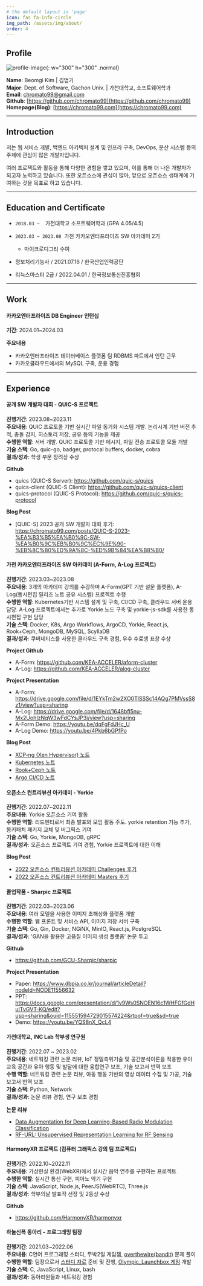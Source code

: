 ```yaml
---
# the default layout is 'page'
icon: fas fa-info-circle
img_path: /assets/img/about/
order: 4
---
```


## **Profile**

![profile-image](/bgkim.jpg){: w="300" h="300" .normal}

**Name**: Beomgi Kim &#124; 김범기<br>
**Major**: Dept. of Software, Gachon Univ. &#124; 가천대학교, 소프트웨어학과<br>
**Email**: chromato99@gmail.com<br>
**Github**: [https://github.com/chromato99](https://github.com/chromato99)<br>
**Homepage(Blog)**: [https://chromato99.com](https://chromato99.com)

***

## **Introduction**

저는 웹 서비스 개발, 백엔드 아키텍처 설계 및 인프라 구축, DevOps, 분산 시스템 등의 주제에 관심이 많은 개발자입니다.

여러 프로젝트와 활동을 통해 다양한 경험을 쌓고 있으며, 이를 통해 더 나은 개발자가 되고자 노력하고 있습니다. 또한 오픈소스에 관심이 많아, 앞으로 오픈소스 생태계에 기여하는 것을 목표로 하고 있습니다.

***

## **Education and Certificate**

- `2018.03 ~ `&nbsp; 가천대학교 소프트웨어학과 (GPA 4.05/4.5)
- `2023.03 ~ 2023.08`&nbsp; 가천 카카오엔터프라이즈 SW 아카데미 2기
    - 마이크로디그리 수여

- 정보처리기능사 / 2021.07.16 / 한국산업인력공단
- 리눅스마스터 2급 / 2022.04.01 / 한국정보통신진흥협회

***

## **Work**

#### **카카오엔터프라이즈 DB Engineer 인턴십**

**기간**: 2024.01~2024.03

**주요내용**<br>
- 카카오엔터프라이즈 데이터베이스 플랫폼 팀 RDBMS 파트에서 인턴 근무<br>
- 카카오클라우드에서의 MySQL 구축, 운용 경험

***

## **Experience**

#### **공개 SW 개발자 대회 - QUIC-S 프로젝트**

**진행기간**: 2023.08~2023.11<br>
**주요내용**: QUIC 프로토콜 기반 실시간 파일 동기화 시스템 개발. 논리시계 기반 버전 추적, 충돌 감지, 히스토리 저장, 공유 등의 기능을 제공<br>
**수행한 역할**: 서버 개발. QUIC 프로토콜 기반 메시지, 파일 전송 프로토콜 모듈 개발<br>
**기술 스택**: Go, quic-go, badger, protocal buffers, docker, cobra<br>
**결과/성과**: 학생 부문 장려상 수상<br>

**Github**
- quics (QUIC-S Server): <https://github.com/quic-s/quics>
- quics-client (QUIC-S Client): <https://github.com/quic-s/quics-client>
- quics-protocol (QUIC-S Protocol): <https://github.com/quic-s/quics-protocol>

**Blog Post**
- [QUIC-S] 2023 공개 SW 개발자 대회 후기: <https://chromato99.com/posts/QUIC-S-2023-%EA%B3%B5%EA%B0%9C-SW-%EA%B0%9C%EB%B0%9C%EC%9E%90-%EB%8C%80%ED%9A%8C-%ED%9B%84%EA%B8%B0/>

#### **가천 카카오엔터프라이즈 SW 아카데미 (A-Form, A-Log 프로젝트)**

**진행기간**: 2023.03~2023.08<br>
**주요내용**: 3개의 아카데미 강의를 수강하며 A-Form(GPT 기반 설문 플랫폼), A-Log(동시편집 릴리즈 노트 공유 시스템) 프로젝트 수행<br>
**수행한 역할**: Kubernetes기반 시스템 설계 및 구축, CI/CD 구축, 클라우드 서버 운용 담당. A-Log 프로젝트에서는 추가로 Yorkie 노드 구축 및 yorkie-js-sdk를 사용한 동시편집 구현 담당<br>
**기술 스택**: Docker, K8s, Argo Workflows, ArgoCD, Yorkie, React.js, Rook+Ceph, MongoDB, MySQL, ScyllaDB<br>
**결과/성과**: 쿠버네티스를 사용한 클라우드 구축 경험, 우수 수료생 표창 수상<br>

**Project Github**
- A-Form: <https://github.com/KEA-ACCELER/aform-cluster>
- A-Log: <https://github.com/KEA-ACCELER/alog-cluster>

**Project Presentation**
- A-Form: <https://drive.google.com/file/d/1EYkTm2w2XO0TlSSSc14AQg7PMVssS8z1/view?usp=sharing>
- A-Log: <https://drive.google.com/file/d/1648bfl5nu-Mx2UohIzNqW3wFdCYsJP3i/view?usp=sharing>
- A-Form Demo: <https://youtu.be/dqFgFdJHc_U>
- A-Log Demo: <https://youtu.be/4Pkb6bGPfPo>

**Blog Post**
- [XCP-ng (Xen Hypervisor) 노트](https://chromato99.com/posts/XCP-ng/)
- [Kubernetes 노트](https://chromato99.com/posts/Kubernetes-%EB%85%B8%ED%8A%B8/)
- [Rook+Ceph 노트](https://chromato99.com/posts/Rook+Ceph-%EB%85%B8%ED%8A%B8/)
- [Argo CI/CD 노트](https://chromato99.com/posts/Argo-CI-CD-%EB%85%B8%ED%8A%B8/)

#### **오픈소스 컨트리뷰션 아카데미 - Yorkie**

**진행기간**: 2022.07~2022.11<br>
**주요내용**: Yorkie 오픈소스 기여 활동<br>
**수행한 역할**: 리드멘티로서 최종 발표와 모임 활동 주도. yorkie retention 기능 추가, 몽키패치 패키지 교체 및 버그픽스 기여<br>
**기술 스택**: Go, Yorkie, MongoDB, gRPC<br>
**결과/성과**: 오픈소스 프로젝트 기여 경험, Yorkie 프로젝트에 대한 이해<br>

**Blog Post**
- [2022 오픈소스 컨트리뷰션 아카데미 Challenges 후기](https://chromato99.com/posts/2022-%EC%98%A4%ED%94%88%EC%86%8C%EC%8A%A4-%EC%BB%A8%ED%8A%B8%EB%A6%AC%EB%B7%B0%EC%85%98-%EC%95%84%EC%B9%B4%EB%8D%B0%EB%AF%B8-Challenges-%ED%9B%84%EA%B8%B0/)
- [2022 오픈소스 컨트리뷰션 아카데미 Masters 후기](https://chromato99.com/posts/2022-%EC%98%A4%ED%94%88%EC%86%8C%EC%8A%A4-%EC%BB%A8%ED%8A%B8%EB%A6%AC%EB%B7%B0%EC%85%98-%EC%95%84%EC%B9%B4%EB%8D%B0%EB%AF%B8-Masters-%ED%9B%84%EA%B8%B0/)

#### **졸업작품 - Sharpic 프로젝트**

**진행기간**: 2022.03~2023.06<br>
**주요내용**: 여러 모델을 사용한 이미지 초해상화 플랫폼 개발<br>
**수행한 역할**: 웹 프론트 및 서비스 API, 이미지 저장 서버 구축<br>
**기술 스택**: Go, Gin, Docker, NGiNX, MinIO, React.js, PostgreSQL<br>
**결과/성과**: 'GAN을 활용한 고품질 이미지 생성 플랫폼’ 논문 투고<br>

**Github**
- <https://github.com/GCU-Sharpic/sharpic>

**Project Presentation**
- Paper: <https://www.dbpia.co.kr/journal/articleDetail?nodeId=NODE11556632>
- PPT: <https://docs.google.com/presentation/d/1v9Ws0SNOEN16c1WHFGfGdHuITvGVT-KQ/edit?usp=sharing&ouid=115551594729015574224&rtpof=true&sd=true>
- Demo: <https://youtu.be/YQS8nX_QcL4>

#### **가천대학교, INC Lab 학부생 연구원**

**진행기간**: 2022.07 ~ 2023.02<br>
**주요내용**: 네트워킹 관련 논문 리뷰, IoT 정밀측위기술 및 공간분석이론을 적용한 유아교육 공간과 유아 행동 및 발달에 대한 융합연구 보조, 기술 보고서 번역 보조<br>
**수행 역할**: 네트워킹 관련 논문 리뷰, 아동 행동 기반의 영상 데이터 수집 및 가공, 기술 보고서 번역 보조<br>
**기술 스택**: Python, Network<br>
**결과/성과**: 논문 리뷰 경험, 연구 보조 경험<br>

**논문 리뷰**
- [Data Augmentation for Deep Learning-Based Radio Modulation Classification](https://docs.google.com/presentation/d/1bWD4mClvB5gskNvaBcsPJXktR0KbMRnZ/edit?usp=sharing&ouid=115551594729015574224&rtpof=true&sd=true)
- [RF-URL: Unsupervised Representation Learning for RF Sensing](https://docs.google.com/presentation/d/1oIoXFvZiDbmxuc0ewzbO5PEQkNviO0qk/edit?usp=sharing&ouid=115551594729015574224&rtpof=true&sd=true)

#### **HarmonyXR 프로젝트 (컴퓨터 그래픽스 강의 팀 프로젝트)**

**진행기간**: 2022.10~2022.11<br>
**주요내용**: 가상현실 환경(WebXR)에서 실시간 음악 연주를 구현하는 프로젝트<br>
**수행한 역할**: 실시간 통신 구현, 피아노 악기 구현<br>
**기술 스택**: JavaScript, Node.js, PeerJS(WebRTC), Three.js<br>
**결과/성과**: 학부의날 발표작 선정 및 2등상 수상<br>

**Github**
- <https://github.com/HarmonyXR/harmonyxr>

#### **하눌신폭 동아리 - 프로그래밍 팀장**

**진행기간**: 2021.03~2022.06<br>
**주요내용**: C언어 프로그래밍 스터디, 무박2일 게임잼, [overthewire(bandit)](https://overthewire.org/wargames/bandit/) 문제 풀이<br>
**수행한 역할**: 팀장으로서 [스터디 자료](https://cafe.naver.com/hanulsinpok/330) 준비 및 진행, [Olympic_Launchbox 게임](https://github.com/chromato99/Olympic_Launchbox) 개발<br>
**기술 스택**: C, JavaScript, Linux, bash<br>
**결과/성과**: 동아리원들과 네트워킹 경험<br>
